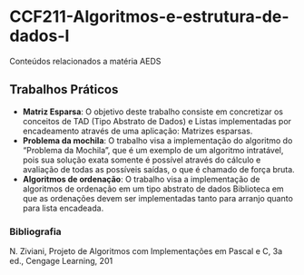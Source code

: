 # CCF211-Algoritmos-e-estrutura-de-dados-I
Conteúdos relacionados a matéria AEDS

## Trabalhos Práticos
- <b>Matriz Esparsa</b>: O objetivo deste trabalho consiste em concretizar os conceitos de TAD (Tipo Abstrato de Dados) e Listas
implementadas por encadeamento através de uma aplicação: Matrizes esparsas.
- <b>Problema da mochila</b>: O trabalho visa a implementação do algoritmo do “Problema da Mochila”, que é um exemplo de um
algoritmo intratável, pois sua solução exata somente é possível através do cálculo e avaliação de todas as
possíveis saídas, o que é chamado de força bruta.
- <b>Algoritmos de ordenação</b>: O trabalho visa a implementação de algoritmos de ordenação em um tipo abstrato de dados Biblioteca em que as ordenações devem ser implementadas tanto para arranjo quanto para lista encadeada.

### Bibliografia
N. Ziviani, Projeto de Algoritmos com Implementações em Pascal e C, 3a ed., Cengage Learning, 201

